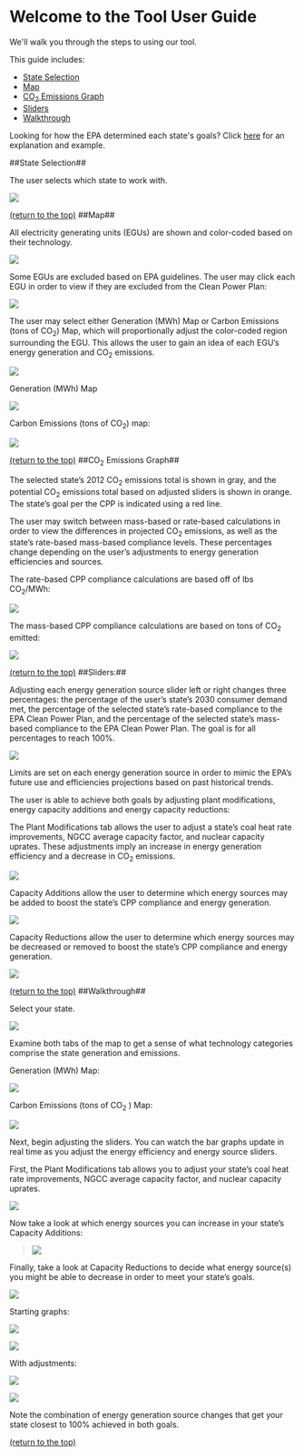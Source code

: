 # Welcome to the Tool User Guide

We'll walk you through the steps to using our tool.

This guide includes:
* [State Selection](#state-selection)
* [Map](#map)
* [CO<sub>2</sub> Emissions Graph](#co2-emissions-graph)
* [Sliders](#sliders)
* [Walkthrough](#walkthrough)

Looking for how the EPA determined each state's goals? Click [here](https://github.com/mycpp/myCPP/wiki/How-does-EPA-arrive-at-the-CPP%E2%80%99s-2030-State-Goals%3F) for an explanation and example.

##State Selection##

The user selects which state to work with.

![](https://raw.githubusercontent.com/mycpp/myCPP/master/documentation/screenshots/media%20for%20wiki/image1.png)

[(return to the top)](#welcome-to-the-tool-user-guide)
##Map##

All electricity generating units (EGUs) are shown and color-coded based on their technology.

![](https://raw.githubusercontent.com/mycpp/myCPP/master/documentation/screenshots/media%20for%20wiki/image2.png)

Some EGUs are excluded based on EPA guidelines. The user may click each EGU in order to view if they are excluded from the Clean Power Plan:

![](https://raw.githubusercontent.com/mycpp/myCPP/master/documentation/screenshots/media%20for%20wiki/image3.png)

The user may select either Generation (MWh) Map or Carbon Emissions (tons of CO<sub>2</sub>) Map, which will proportionally adjust the color-coded region surrounding the EGU. This allows the user to gain an idea of each EGU’s energy generation and CO<sub>2</sub> emissions.

![](https://raw.githubusercontent.com/mycpp/myCPP/master/documentation/screenshots/media%20for%20wiki/image4.png)

Generation (MWh) Map

![](https://raw.githubusercontent.com/mycpp/myCPP/master/documentation/screenshots/media%20for%20wiki/image5.png)

Carbon Emissions (tons of CO<sub>2</sub>) map:

![](https://raw.githubusercontent.com/mycpp/myCPP/master/documentation/screenshots/media%20for%20wiki/image6.png)

[(return to the top)](#welcome-to-the-tool-user-guide)
##CO<sub>2</sub> Emissions Graph##

The selected state’s 2012 CO<sub>2</sub> emissions total is shown in gray, and the potential CO<sub>2</sub> emissions total based on adjusted sliders is shown in orange. The state’s goal per the CPP is indicated using a red line.

The user may switch between mass-based or rate-based calculations in order to view the differences in projected CO<sub>2</sub> emissions, as well as the state’s rate-based mass-based compliance levels. These percentages change depending on the user’s adjustments to energy generation efficiencies and sources.

The rate-based CPP compliance calculations are based off of lbs CO<sub>2</sub>/MWh:

![](https://raw.githubusercontent.com/mycpp/myCPP/master/documentation/screenshots/media%20for%20wiki/image7.png)

The mass-based CPP compliance calculations are based on tons of CO<sub>2</sub> emitted:

![](https://raw.githubusercontent.com/mycpp/myCPP/master/documentation/screenshots/media%20for%20wiki/image8.png)

[(return to the top)](#welcome-to-the-tool-user-guide)
##Sliders:##

Adjusting each energy generation source slider left or right changes three percentages: the percentage of the user’s state’s 2030 consumer demand met, the percentage of the selected state’s rate-based compliance to the EPA Clean Power Plan, and the percentage of the selected state’s mass-based compliance to the EPA Clean Power Plan. The goal is for all percentages to reach 100%.

![](https://raw.githubusercontent.com/mycpp/myCPP/master/documentation/screenshots/media%20for%20wiki/image9.png)

Limits are set on each energy generation source in order to mimic the EPA’s future use and efficiencies projections based on past historical trends.

The user is able to achieve both goals by adjusting plant modifications, energy capacity additions and energy capacity reductions:

The Plant Modifications tab allows the user to adjust a state’s coal heat rate improvements, NGCC average capacity factor, and nuclear capacity uprates. These adjustments imply an increase in energy generation efficiency and a decrease in CO<sub>2</sub> emissions.

![](https://raw.githubusercontent.com/mycpp/myCPP/master/documentation/screenshots/media%20for%20wiki/image10.png)

Capacity Additions allow the user to determine which energy sources may be added to boost the state’s CPP compliance and energy generation.

![](https://raw.githubusercontent.com/mycpp/myCPP/master/documentation/screenshots/media%20for%20wiki/image11.png)

Capacity Reductions allow the user to determine which energy sources may be decreased or removed to boost the state’s CPP compliance and energy generation.

![](https://raw.githubusercontent.com/mycpp/myCPP/master/documentation/screenshots/media%20for%20wiki/image12.png)

[(return to the top)](#welcome-to-the-tool-user-guide)
##Walkthrough##

Select your state.

![](https://raw.githubusercontent.com/mycpp/myCPP/master/documentation/screenshots/media%20for%20wiki/image1.png)

Examine both tabs of the map to get a sense of what technology categories comprise the state generation and emissions.

Generation (MWh) Map:

![](https://raw.githubusercontent.com/mycpp/myCPP/master/documentation/screenshots/media%20for%20wiki/image5.png)

Carbon Emissions (tons of CO<sub>2</sub> ) Map:

![](https://raw.githubusercontent.com/mycpp/myCPP/master/documentation/screenshots/media%20for%20wiki/image6.png)

Next, begin adjusting the sliders. You can watch the bar graphs update in real time as you adjust the energy efficiency and energy source sliders.

First, the Plant Modifications tab allows you to adjust your state’s coal heat rate improvements, NGCC average capacity factor, and nuclear capacity uprates.

![](https://raw.githubusercontent.com/mycpp/myCPP/master/documentation/screenshots/media%20for%20wiki/image10.png)

Now take a look at which energy sources you can increase in your state’s Capacity Additions:

> ![](https://raw.githubusercontent.com/mycpp/myCPP/master/documentation/screenshots/media%20for%20wiki/image11.png)

Finally, take a look at Capacity Reductions to decide what energy source(s) you might be able to decrease in order to meet your state’s goals.

![](https://raw.githubusercontent.com/mycpp/myCPP/master/documentation/screenshots/media%20for%20wiki/image12.png)

Starting graphs:

![](https://raw.githubusercontent.com/mycpp/myCPP/master/documentation/screenshots/media%20for%20wiki/image13.png)

![](https://raw.githubusercontent.com/mycpp/myCPP/master/documentation/screenshots/media%20for%20wiki/image14.png)

With adjustments:

![](https://raw.githubusercontent.com/mycpp/myCPP/master/documentation/screenshots/media%20for%20wiki/image15.png)

![](https://raw.githubusercontent.com/mycpp/myCPP/master/documentation/screenshots/media%20for%20wiki/image16.png)

Note the combination of energy generation source changes that get your state closest to 100% achieved in both goals.

[(return to the top)](#welcome-to-the-tool-user-guide)